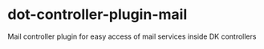 # dot-controller-plugin-mail
Mail controller plugin for easy access of mail services inside DK controllers
